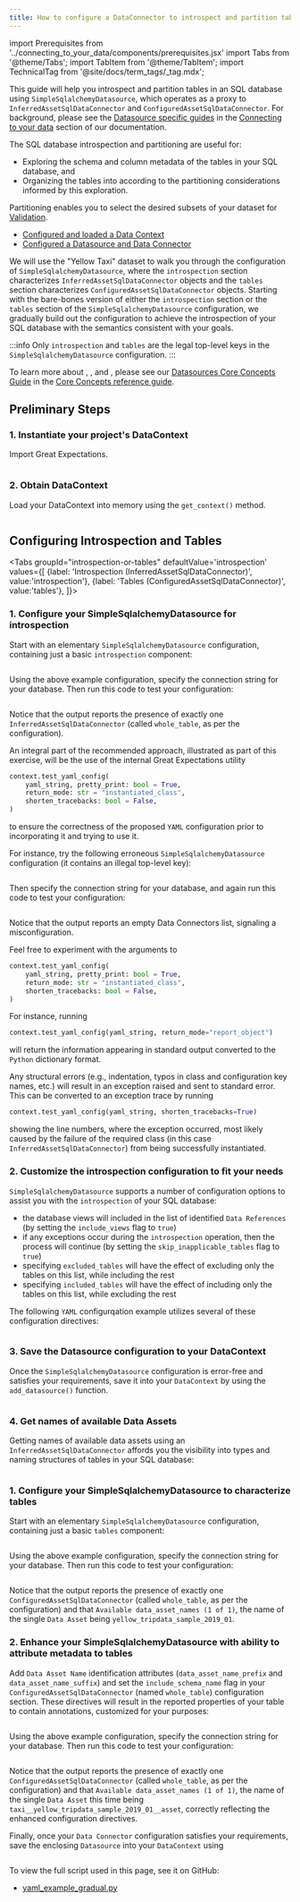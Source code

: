 ```yaml
---
title: How to configure a DataConnector to introspect and partition tables in SQL
---
```

import Prerequisites from '../connecting_to_your_data/components/prerequisites.jsx'
import Tabs from '@theme/Tabs';
import TabItem from '@theme/TabItem';
import TechnicalTag from '@site/docs/term_tags/_tag.mdx';

This guide will help you introspect and partition tables in an SQL database using `SimpleSqlalchemyDatasource`, which
operates as a proxy to `InferredAssetSqlDataConnector` and `ConfiguredAssetSqlDataConnector`.  For background, please
see the [Datasource specific guides](../connecting_to_your_data/index.md) in the [Connecting to your data](../connecting_to_your_data/connect_to_data_overview.md) section of our documentation.

The SQL database introspection and partitioning are useful for:
- Exploring the schema and column metadata of the tables in your SQL database, and
- Organizing the tables into <TechnicalTag tag="data_asset" text="Data Assets" /> according to the partitioning considerations informed by this exploration.

Partitioning enables you to select the desired subsets of your dataset for [Validation](../../reference/validation.md).

<Prerequisites>

- [Configured and loaded a Data Context](../../tutorials/getting_started/tutorial_setup.md)
- [Configured a Datasource and Data Connector](../../reference/datasources.md)

</Prerequisites>

We will use the "Yellow Taxi" dataset to walk you through the configuration of `SimpleSqlalchemyDatasource`, where
the `introspection` section characterizes `InferredAssetSqlDataConnector` objects and the `tables` section characterizes
`ConfiguredAssetSqlDataConnector` objects.  Starting with the bare-bones version of either the `introspection` section
or the `tables` section of the `SimpleSqlalchemyDatasource` configuration, we gradually build out the configuration to
achieve the introspection of your SQL database with the semantics consistent with your goals.

:::info
Only `introspection` and `tables` are the legal top-level keys in the `SimpleSqlalchemyDatasource` configuration.
:::

To learn more about <TechnicalTag tag="datasource" text="Datasources" />, <TechnicalTag tag="data_connector" text="Data Connectors" />, and <TechnicalTag tag="batch" text="Batch(es)" />, please see our [Datasources Core Concepts Guide](../../reference/datasources.md) in the [Core Concepts reference guide](../../reference/core_concepts.md).

## Preliminary Steps

### 1. Instantiate your project's DataContext

Import Great Expectations.

```python file=../../../tests/integration/docusaurus/connecting_to_your_data/how_to_introspect_and_partition_your_data/sql_database/yaml_example_gradual.py#L4
```

### 2. Obtain DataContext

Load your DataContext into memory using the `get_context()` method.

```python file=../../../tests/integration/docusaurus/connecting_to_your_data/how_to_introspect_and_partition_your_data/sql_database/yaml_example_gradual.py#L9
```

## Configuring Introspection and Tables

<Tabs
  groupId="introspection-or-tables"
  defaultValue='introspection'
  values={[
  {label: 'Introspection (InferredAssetSqlDataConnector)', value:'introspection'},
  {label: 'Tables (ConfiguredAssetSqlDataConnector)', value:'tables'},
  ]}>

<TabItem value="introspection">

### 1. Configure your SimpleSqlalchemyDatasource for introspection

Start with an elementary `SimpleSqlalchemyDatasource` configuration, containing just a basic `introspection` component:

```python file=../../../tests/integration/docusaurus/connecting_to_your_data/how_to_introspect_and_partition_your_data/sql_database/yaml_example_gradual.py#L13-L20
```

Using the above example configuration, specify the connection string for your database.  Then run this code to test your
configuration:

```python file=../../../tests/integration/docusaurus/connecting_to_your_data/how_to_introspect_and_partition_your_data/sql_database/yaml_example_gradual.py#L31
```

Notice that the output reports the presence of exactly one `InferredAssetSqlDataConnector` (called `whole_table`, as per
the configuration).

An integral part of the recommended approach, illustrated as part of this exercise, will be the use of the internal
Great Expectations utility

```python
context.test_yaml_config(
    yaml_string, pretty_print: bool = True,
    return_mode: str = "instantiated_class",
    shorten_tracebacks: bool = False,
)
```

to ensure the correctness of the proposed `YAML` configuration prior to incorporating it and trying to use it.

For instance, try the following erroneous `SimpleSqlalchemyDatasource` configuration (it contains an illegal top-level
key):

```python file=../../../tests/integration/docusaurus/connecting_to_your_data/how_to_introspect_and_partition_your_data/sql_database/yaml_example_gradual.py#L35-L42
```

Then specify the connection string for your database, and again run this code to test your configuration:

```python file=../../../tests/integration/docusaurus/connecting_to_your_data/how_to_introspect_and_partition_your_data/sql_database/yaml_example_gradual.py#L48
```

Notice that the output reports an empty Data Connectors list, signaling a misconfiguration.

Feel free to experiment with the arguments to

```python
context.test_yaml_config(
    yaml_string, pretty_print: bool = True,
    return_mode: str = "instantiated_class",
    shorten_tracebacks: bool = False,
)
```

For instance, running

```python
context.test_yaml_config(yaml_string, return_mode="report_object")
```

will return the information appearing in standard output converted to the `Python` dictionary format.

Any structural errors (e.g., indentation, typos in class and configuration key names, etc.) will result in an exception
raised and sent to standard error.  This can be converted to an exception trace by running

```python
context.test_yaml_config(yaml_string, shorten_tracebacks=True)
```

showing the line numbers, where the exception occurred, most likely caused by the failure of the required class (in this
case `InferredAssetSqlDataConnector`) from being successfully instantiated.

### 2. Customize the introspection configuration to fit your needs

`SimpleSqlalchemyDatasource` supports a number of configuration options to assist you with the `introspection` of your
SQL database:

- the database views will included in the list of identified `Data References` (by setting the `include_views` flag to
`true`)
- if any exceptions occur during the `introspection` operation, then the process will continue (by setting the
`skip_inapplicable_tables` flag to `true`)
- specifying `excluded_tables` will have the effect of excluding only the tables on this list, while including the rest
- specifying `included_tables` will have the effect of including only the tables on this list, while excluding the rest

The following `YAML` configurqation example utilizes several of these configuration directives:

```python file=../../../tests/integration/docusaurus/connecting_to_your_data/how_to_introspect_and_partition_your_data/sql_database/yaml_example_gradual.py#L52-L65
```

### 3. Save the Datasource configuration to your DataContext

Once the `SimpleSqlalchemyDatasource` configuration is error-free and satisfies your requirements, save it into your
`DataContext` by using the `add_datasource()` function.

```python file=../../../tests/integration/docusaurus/connecting_to_your_data/how_to_introspect_and_partition_your_data/sql_database/yaml_example_gradual.py#L73
```

### 4. Get names of available Data Assets

Getting names of available data assets using an `InferredAssetSqlDataConnector` affords you the visibility into types
and naming structures of tables in your SQL database:

```python file=../../../tests/integration/docusaurus/connecting_to_your_data/how_to_introspect_and_partition_your_data/sql_database/yaml_example_gradual.py#L77-L79
```

</TabItem>

<TabItem value="tables">

### 1. Configure your SimpleSqlalchemyDatasource to characterize tables

Start with an elementary `SimpleSqlalchemyDatasource` configuration, containing just a basic `tables` component:

```python file=../../../tests/integration/docusaurus/connecting_to_your_data/how_to_introspect_and_partition_your_data/sql_database/yaml_example_gradual.py#L85-L94
```

Using the above example configuration, specify the connection string for your database.  Then run this code to test your
configuration:

```python file=../../../tests/integration/docusaurus/connecting_to_your_data/how_to_introspect_and_partition_your_data/sql_database/yaml_example_gradual.py#L100
```

Notice that the output reports the presence of exactly one `ConfiguredAssetSqlDataConnector` (called `whole_table`, as
per the configuration) and that `Available data_asset_names (1 of 1)`, the name of the single `Data Asset` being
`yellow_tripdata_sample_2019_01`.

### 2. Enhance your SimpleSqlalchemyDatasource with ability to attribute metadata to tables

Add `Data Asset Name` identification attributes (`data_asset_name_prefix` and `data_asset_name_suffix`) and set the
`include_schema_name` flag in your `ConfiguredAssetSqlDataConnector` (named `whole_table`) configuration section.  These
directives will result in the reported properties of your table to contain annotations, customized for your purposes:

```python file=../../../tests/integration/docusaurus/connecting_to_your_data/how_to_introspect_and_partition_your_data/sql_database/yaml_example_gradual.py#L104-L117
```

Using the above example configuration, specify the connection string for your database.  Then run this code to test your
configuration:

```python file=../../../tests/integration/docusaurus/connecting_to_your_data/how_to_introspect_and_partition_your_data/sql_database/yaml_example_gradual.py#L123
```

Notice that the output reports the presence of exactly one `ConfiguredAssetSqlDataConnector` (called `whole_table`, as
per the configuration) and that `Available data_asset_names (1 of 1)`, the name of the single `Data Asset` this time
being `taxi__yellow_tripdata_sample_2019_01__asset`, correctly reflecting the enhanced configuration directives.

Finally, once your `Data Connector` configuration satisfies your requirements, save the enclosing `Datasource` into your
`DataContext` using

```python file=../../../tests/integration/docusaurus/connecting_to_your_data/how_to_introspect_and_partition_your_data/sql_database/yaml_example_gradual.py#L127
```

</TabItem>

</Tabs>


To view the full script used in this page, see it on GitHub:

- [yaml_example_gradual.py](https://github.com/great-expectations/great_expectations/blob/develop/tests/integration/docusaurus/connecting_to_your_data/how_to_introspect_and_partition_your_data/sql_database/yaml_example_gradual.py)
